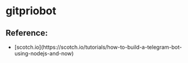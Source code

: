# gitpriobot

## Reference:
<ul>
<li>[scotch.io](https://scotch.io/tutorials/how-to-build-a-telegram-bot-using-nodejs-and-now)</li>
</ul>

